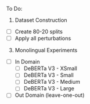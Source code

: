 To Do:

1) Dataset Construction

  - [ ] Create 80-20 splits
  - [ ] Apply all perturbations

3) Monolingual Experiments
  - [ ] In Domain
     - [ ] DeBERTa V3 - XSmall
     - [ ] DeBERTa V3 - Small
     - [ ] DeBERTa V3 - Medium
     - [ ] DeBERTa V3 - Large
  - [ ] Out Domain (leave-one-out)

